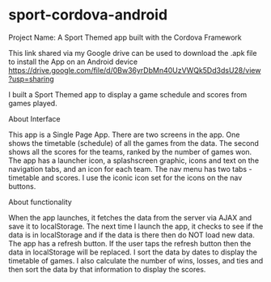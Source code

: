 # sport-cordova-android

Project Name: A Sport Themed app built with the Cordova Framework

This link shared via my Google drive can be used to download the .apk file to install the App on an Android device
https://drive.google.com/file/d/0Bw36yrDbMn40UzVWQk5Dd3dsU28/view?usp=sharing


I built a Sport Themed app to display a game schedule and scores from games played.

About Interface

This app is a Single Page App. There are two screens in the app. One shows the timetable (schedule) of all the games from the data. The second shows all the scores for the teams, ranked by the number of games won.
The app has a launcher icon, a splashscreen graphic, icons and text on the navigation tabs, and an icon for each team.
The nav menu has  two tabs - timetable and scores.  I use the iconic icon set for the icons on the nav buttons.

About functionality

When the app launches, it fetches the data from the server via AJAX and save it to localStorage. The next time I launch the app, it checks to see if the data is in localStorage and if the data is there then do NOT load new data.
The app has a refresh button. If the user taps the refresh button then the data in localStorage will be replaced. 
I sort the data by dates to display the timetable of games. 
I also calculate the number of wins, losses, and ties and then sort the data by that information to display the scores.
